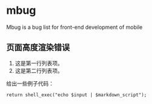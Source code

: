 mbug
====

Mbug is a bug list for front-end development of mobile

## 页面高度渲染错误

 1.   这是第一行列表项。
 2.   这是第二行列表项。
 
 给出一些例子代码：
 
    return shell_exec("echo $input | $markdown_script");
